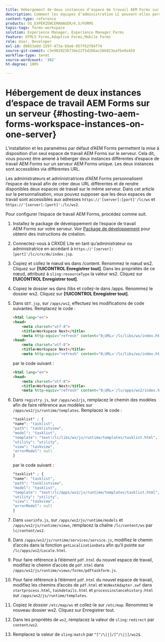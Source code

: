 ```yaml
---
title: Hébergement de deux instances d’espace de travail AEM Forms sur un serveur
description: Comment les équipes d’administration LC peuvent-elles personnaliser HTML WS pour héberger deux instances sur un seul serveur accessible via différentes URL ?
content-type: reference
products: SG_EXPERIENCEMANAGER/6.5/FORMS
topic-tags: forms-workspace
solution: Experience Manager, Experience Manager Forms
feature: HTML5 Forms,Adaptive Forms,Mobile Forms
role: User, Developer
exl-id: d8853a0d-1597-473a-b5e6-057f62f84f74
source-git-commit: c3e9029236734e22f5d266ac26b923eafbe0a459
workflow-type: tm+mt
source-wordcount: '302'
ht-degree: 100%

---
```


# Hébergement de deux instances d’espace de travail AEM Forms sur un serveur {#hosting-two-aem-forms-workspace-instances-on-one-server}

L’installation et les paramètres par défaut d’AEM Forms permettent la mise à disposition d’un seul espace de travail AEM Forms sur le serveur. Cela dit, vous pouvez être amené à héberger deux instances différentes d’espace de travail AEM Forms sur un serveur AEM Forms unique. Les deux instances sont accessibles via différentes URL.

Les administrateurs et administratrices d’AEM Forms personnalisent l’espace de travail afin de créer deux URL différentes et de rendre disponibles deux espaces de travail sur le même serveur. Dans cet article sur la personnalisation, vous pouvez supposer que les deux espaces de travail sont accessibles aux adresses `https://'[server]:[port]'/lc/ws` et `https://'[server]:[port]':/lc/ws2`.

Pour configurer l’espace de travail AEM Forms, procédez comme suit.

1. Installez le package de développement de l’espace de travail AEM Forms sur votre serveur. Voir [Package de développement](/help/forms/using/introduction-customizing-html-workspace.md#p-crx-package-p) pour obtenir des instructions de création.
1. Connectez-vous à CRXDE Lite en tant qu’administrateur ou administratrice en accédant à `https://'[server]:[port]'/lc/crx/de/index.jsp`.
1. Copiez et collez le nœud ws dans /content. Renommez le nœud ws2. Cliquez sur **[!UICONTROL Enregistrer tout]**. Dans les propriétés de ce nœud, attribuez à `sling:resourceType` la valeur ws2. Cliquez sur **[!UICONTROL Enregistrer tout]**. 

1. Copiez le dossier ws dans /libs et collez-le dans /apps. Renommez le dossier ws2. Cliquez sur **[!UICONTROL Enregistrer tout]**.
1. Dans `GET.jsp`, sur `/apps/ws2`, effectuez les modifications de code suivantes. Remplacez le code :

   ```html
   <html lang="en">
   <head>
       <meta charset="utf-8">
       <title>Workspace Next</title>
       <meta http-equiv="refresh" content="0;URL='/lc/libs/ws/index.html'" /><html lang="en">
   <head>
       <meta charset="utf-8">
       <title>Workspace Next</title>
       <meta http-equiv="refresh" content="0;URL='/lc/libs/ws/index.html'" />
   ```

   par le code suivant :

   ```html
   <html lang="en">
   <head>
       <meta charset="utf-8">
       <title>Workspace Next</title>
       <meta http-equiv="refresh" content="0;URL='/lc/apps/ws2/index.html'" />
   ```

1. Dans `registry.js`, sur `/apps/ws2/js`, remplacez le chemin des modèles afin de faire référence aux modèles sur `/apps/ws2/js/runtime/templates`. Remplacez le code :

   ```css
   "tasklist" : {
   "name": "tasklist",
   "path": "tasklistview",
   "model": "tasklist",
   "template": "text!/lc/libs/ws/js/runtime/templates/tasklist.html",
   "utility": "utility",
   "view": "taskview",
   "errorModel": null
   }
   ```

   par le code suivant :

   ```css
   "tasklist" : {
   "name": "tasklist",
   "path": "tasklistview",
   "model": "tasklist",
   "template": "text!/lc/apps/ws2/js/runtime/templates/tasklist.html",
   "utility": "utility",
   "view": "taskview",
   "errorModel": null
   }
   ```

1. Dans `userinfo.js`, sur `/apps/ws2/js/runtime/models` et `/apps/ws2/js/runtime/views`, remplacez la chaîne `/lc/content/ws` par `lc/content/ws2`.

1. Dans `/apps/ws2/js/runtime/services/service.js`, modifiez le chemin d’accès dans la fonction `getLocalizationData` afin qu’il pointe sur `/lc/apps/ws2/Locale.html`.

1. Pour faire référence à l’élément `pdf.html` du nouvel espace de travail, modifiez le chemin d’accès de `pdf.html` dans `/apps/ws2/js/runtime/views/forms/pdftaskform.js`.

1. Pour faire référence à l’élément `pdf.html` du nouvel espace de travail, modifiez les chemins d’accès de `pdf.html` et `WsNextAdapter.swf` dans `startprocess.html`, `taskdetails.html` et `processinstancehistory.html` sur `/apps/ws2/js/runtime/templates`.

1. Copiez le dossier `/etc/map/ws` et collez-le sur `/etc/map`. Renommez le nouveau dossier ws2. Cliquez sur Enregistrer tout.

1. Dans les propriétés de `ws2`, remplacez la valeur de `sling:redirect` par `content/ws2`.

1. Remplacez la valeur de `sling:match` par `^[^/\||]/[^/\||]/ws2$`.
